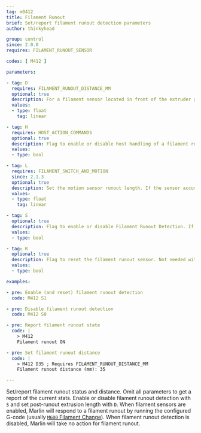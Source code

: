 ```yaml
---
tag: m0412
title: Filament Runout
brief: Set/report filament runout detection parameters
author: thinkyhead

group: control
since: 2.0.0
requires: FILAMENT_RUNOUT_SENSOR

codes: [ M412 ]

parameters:

- tag: D
  requires: FILAMENT_RUNOUT_DISTANCE_MM
  optional: true
  description: For a filament sensor located in front of the extruder gears, set the distance from the runout sensor to the extruder gears. This length of filament will continue to extrude after a runout has been detected.
  values:
  - type: float
    tag: linear

- tag: H
  requires: HOST_ACTION_COMMANDS
  optional: true
  description: Flag to enable or disable host handling of a filament runout.
  values:
  - type: bool

- tag: L
  requires: FILAMENT_SWITCH_AND_MOTION
  since: 2.1.3
  optional: true
  description: Set the motion sensor runout length. If the sensor accumulates this amount of missing motion it triggers a runout right away and does not continue to extrude `FILAMENT_RUNOUT_DISTANCE_MM`.
  values:
  - type: float
    tag: linear

- tag: S
  optional: true
  description: Flag to enable or disable Filament Runout Detection. If omitted, the current enabled state will be reported.
  values:
  - type: bool

- tag: R
  optional: true
  description: Flag to reset the filament runout sensor. Not needed with `S`.
  values:
  - type: bool

examples:

- pre: Enable (and reset) filament runout detection
  code: M412 S1

- pre: Disable filament runout detection
  code: M412 S0

- pre: Report filament runout state
  code: |
    > M412
    Filament runout ON

- pre: Set filament runout distance
  code: |
    > M412 D35 ; Requires FILAMENT_RUNOUT_DISTANCE_MM
    Filament runout distance (mm): 35

---
```


Set/report filament runout status and distance. Omit all parameters to get a report of the current stats. Enable or disable filament runout detection with `S` and set post-runout extrusion length with `D`. When filament sensors are enabled, Marlin will respond to a filament runout by running the configured G-code (usually [`M600` Filament Change](/docs/gcode/M600.html)). When filament runout detection is disabled, Marlin will take no action for filament runout.

